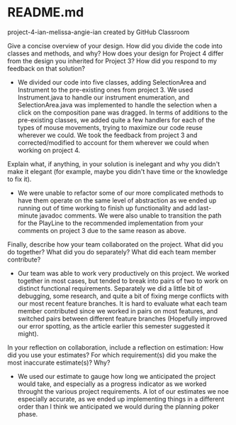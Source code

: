 # README.md
project-4-ian-melissa-angie-ian created by GitHub Classroom

Give a concise overview of your design. How did you divide the code into classes and methods, and why? How does your 
design for Project 4 differ from the design you inherited for Project 3? How did you respond to my feedback on that solution?

* We divided our code into five classes, adding SelectionArea and Instrument to the pre-existing ones from project 3. We 
used Instrument.java to handle our instrument enumeration, and SelectionArea.java was implemented to handle the selection when
a click on the composition pane was dragged. In terms of additions to the pre-existing classes, we added quite a few handlers 
for each of the types of mouse movements, trying to maximize our code reuse wherever we could. We took the feedback from 
project 3 and corrected/modified to account for them wherever we could when working on project 4.

Explain what, if anything, in your solution is inelegant and why you didn't make it elegant (for example, maybe you 
didn't have time or the knowledge to fix it).

* We were unable to refactor some of our more complicated methods to have them operate on the same level of abstraction as we 
ended up running out of time working to finish up functionality and add last-minute javadoc comments. We were also unable
to transition the path for the PlayLine to the recommended implementation from your comments on project 3 due to the same
reason as above.

Finally, describe how your team collaborated on the project. What did you do together? What did you do separately? What 
did each team member contribute?

* Our team was able to work very productively on this project. We worked together in most cases, but tended to break into pairs 
of two to work on distinct functional requirements. Separately we did a little bit of debugging, some research, and quite
a bit of fixing merge conflicts with our most recent feature branches. It is hard to evaluate what each team member contributed
since we worked in pairs on most features, and switched pairs between different feature branches (Hopefully improved our
error spotting, as the article earlier this semester suggested it might).

In your reflection on collaboration, include a reflection on estimation: How did you use your estimates? For which 
requirement(s) did you make the most inaccurate estimate(s)? Why?

* We used our estimate to gauge how long we anticipated the project would take, and especially as a progress indicator 
as we worked throught the various project requirements. A lot of our estimates we noe especially accurate, as we
ended up implementing things in a different order than I think we anticipated we would during the planning poker
phase.
